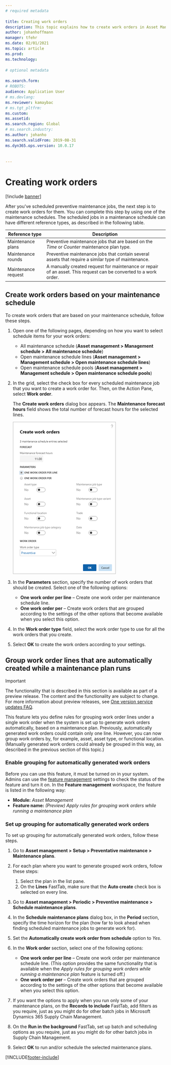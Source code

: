 ```yaml
---
# required metadata

title: Creating work orders
description: This topic explains how to create work orders in Asset Management.
author: johanhoffmann
manager: tfehr
ms.date: 02/01/2021
ms.topic: article
ms.prod: 
ms.technology: 

# optional metadata

ms.search.form: 
# ROBOTS: 
audience: Application User
# ms.devlang: 
ms.reviewer: kamaybac
# ms.tgt_pltfrm: 
ms.custom: 
ms.assetid: 
ms.search.region: Global
# ms.search.industry: 
ms.author: johanho
ms.search.validFrom: 2019-08-31
ms.dyn365.ops.version: 10.0.17


---
```


# Creating work orders

[!include [banner](../../includes/banner.md)]

After you've scheduled preventive maintenance jobs, the next step is to create work orders for them. You can complete this step by using one of the maintenance schedules. The scheduled jobs in a maintenance schedule can have different reference types, as described in the following table.

| Reference type | Description |
|---|---|
| Maintenance plans | Preventive maintenance jobs that are based on the *Time* or *Counter* maintenance plan type. |
| Maintenance rounds | Preventive maintenance jobs that contain several assets that require a similar type of maintenance. |
| Maintenance request | A manually created request for maintenance or repair of an asset. This request can be converted to a work order. |

## Create work orders based on your maintenance schedule

To create work orders that are based on your maintenance schedule, follow these steps.

1. Open one of the following pages, depending on how you want to select schedule items for your work orders:

    - All maintenance schedule (**Asset management \> Management schedule \> All maintenance schedule**)
    - Open maintenance schedule lines (**Asset management \> Management schedule \> Open maintenance schedule lines**)
    - Open maintenance schedule pools (**Asset management \> Management schedule \> Open maintenance schedule pools**)

1. In the grid, select the check box for every scheduled maintenance job that you want to create a work order for. Then, on the Action Pane, select **Work order**.

    The **Create work orders** dialog box appears. The **Maintenance forecast hours** field shows the total number of forecast hours for the selected lines.

    ![Create work orders dialog box](media/18-preventive-maintenance.png)

1. In the **Parameters** section, specify the number of work orders that should be created. Select one of the following options:

    - **One work order per line** – Create one work order per maintenance schedule line.
    - **One work order per** – Create work orders that are grouped according to the settings of the other options that become available when you select this option.

1. In the **Work order type** field, select the work order type to use for all the work orders that you create.
1. Select **OK** to create the work orders according to your settings.

## Group work order lines that are automatically created while a maintenance plan runs

> [!IMPORTANT]
> The functionality that is described in this section is available as part of a preview release. The content and the functionality are subject to change. For more information about preview releases, see [One version service updates FAQ](https://docs.microsoft.com/dynamics365/unified-operations/fin-and-ops/get-started/one-version).

This feature lets you define rules for grouping work order lines under a single work order when the system is set up to generate work orders automatically, based on a maintenance plan. Previously, automatically generated work orders could contain only one line. However, you can now group work orders by, for example, asset, asset type, or functional location. (Manually generated work orders could already be grouped in this way, as described in the previous section of this topic.)

### Enable grouping for automatically generated work orders

Before you can use this feature, it must be turned on in your system. Admins can use the [feature management](../../../fin-ops-core/fin-ops/get-started/feature-management/feature-management-overview.md) settings to check the status of the feature and turn it on. In the **Feature management** workspace, the feature is listed in the following way:

- **Module:** *Asset Management*
- **Feature name:** *(Preview) Apply rules for grouping work orders while running a maintenance plan*

### Set up grouping for automatically generated work orders

To set up grouping for automatically generated work orders, follow these steps.

1. Go to **Asset management \> Setup \> Preventative maintenance \> Maintenance plans**.
1. For each plan where you want to generate grouped work orders, follow these steps:

    1. Select the plan in the list pane.
    1. On the **Lines** FastTab, make sure that the **Auto create** check box is selected on every line.

1. Go to **Asset management \> Periodic \> Preventive maintenance \> Schedule maintenance plans**.
1. In the **Schedule maintenance plans** dialog box, in the **Period** section, specify the time horizon for the plan (how far to look ahead when finding scheduled maintenance jobs to generate work for).
1. Set the **Automatically create work order from schedule** option to *Yes*.
1. In the **Work order** section, select one of the following options:

    - **One work order per line** – Create one work order per maintenance schedule line. (This option provides the same functionality that is available when the *Apply rules for grouping work orders while running a maintenance plan* feature is turned off.)
    - **One work order per** – Create work orders that are grouped according to the settings of the other options that become available when you select this option.

1. If you want the options to apply when you run only some of your maintenance plans, on the **Records to include** FastTab, add filters as you require, just as you might do for other batch jobs in Microsoft Dynamics 365 Supply Chain Management.
1. On the **Run in the background** FastTab, set up batch and scheduling options as you require, just as you might do for other batch jobs in Supply Chain Management.
1. Select **OK** to run and/or schedule the selected maintenance plans.


[!INCLUDE[footer-include](../../../includes/footer-banner.md)]